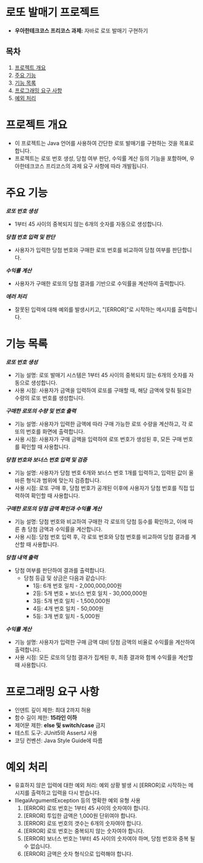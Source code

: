 # 로또 발매기 프로젝트

* **우아한테크코스 프리코스 과제:** 자바로 로또 발매기 구현하기

## 목차

1. [프로젝트 개요](#프로젝트-개요)
2. [주요 기능](#주요-기능)
3. [기능 목록](#기능-목록)
4. [프로그래밍 요구 사항](#프로그래밍-요구-사항)
5. [예외 처리](#예외-처리)

# 프로젝트 개요

* 이 프로젝트는 Java 언어를 사용하여 간단한 로또 발매기를 구현하는 것을 목표로 합니다.
* 프로젝트는 로또 번호 생성, 당첨 여부 판단, 수익률 계산 등의 기능을 포함하며, 우아한테크코스 프리코스의 과제 요구 사항에 따라 개발됩니다.

# 주요 기능
***로또 번호 생성***
* 1부터 45 사이의 중복되지 않는 6개의 숫자를 자동으로 생성합니다.

***당첨 번호 입력 및 판단***
* 사용자가 입력한 당첨 번호와 구매한 로또 번호를 비교하여 당첨 여부를 판단합니다.

***수익률 계산***
* 사용자가 구매한 로또의 당첨 결과를 기반으로 수익률을 계산하여 출력합니다.

***에러 처리***
* 잘못된 입력에 대해 예외를 발생시키고, "[ERROR]"로 시작하는 메시지를 출력합니다.

# 기능 목록
***로또 번호 생성***
* 기능 설명: 로또 발매기 시스템은 1부터 45 사이의 중복되지 않는 6개의 숫자를 자동으로 생성합니다.
* 사용 시점: 사용자가 금액을 입력하여 로또를 구매할 때, 해당 금액에 맞춰 필요한 수량의 로또 번호를 생성합니다.

***구매한 로또의 수량 및 번호 출력***
* 기능 설명: 사용자가 입력한 금액에 따라 구매 가능한 로또 수량을 계산하고, 각 로또의 번호를 화면에 출력합니다. 
* 사용 시점: 사용자가 구매 금액을 입력하여 로또 번호가 생성된 후, 모든 구매 번호를 확인할 때 사용합니다.

***당첨 번호와 보너스 번호 입력 및 검증***
* 기능 설명: 사용자가 당첨 번호 6개와 보너스 번호 1개를 입력하고, 입력된 값이 올바른 형식과 범위에 맞는지 검증합니다.
* 사용 시점: 로또 구매 후, 당첨 번호가 공개된 이후에 사용자가 당첨 번호를 직접 입력하여 확인할 때 사용합니다.

***구매한 로또의 당첨 금액 확인과 수익률 계산***
* 기능 설명: 당첨 번호와 비교하여 구매한 각 로또의 당첨 등수를 확인하고, 이에 따른 총 당첨 금액과 수익률을 계산합니다.
* 사용 시점: 당첨 번호 입력 후, 각 로또 번호와 당첨 번호를 비교하여 당첨 결과를 계산할 때 사용합니다.

***당첨 내역 출력***
* 당첨 여부를 판단하여 결과를 출력합니다.
  * 당첨 등급 및 상금은 다음과 같습니다:
    * 1등: 6개 번호 일치 - 2,000,000,000원
    * 2등: 5개 번호 + 보너스 번호 일치 - 30,000,000원
    * 3등: 5개 번호 일치 - 1,500,000원
    * 4등: 4개 번호 일치 - 50,000원
    * 5등: 3개 번호 일치 - 5,000원

***수익률 계산***
* 기능 설명: 사용자가 입력한 구매 금액 대비 당첨 금액의 비율로 수익률을 계산하여 출력합니다.
* 사용 시점: 모든 로또의 당첨 결과가 집계된 후, 최종 결과와 함께 수익률을 계산할 때 사용합니다.

# 프로그래밍 요구 사항
* 인덴트 깊이 제한: 최대 2까지 허용
* 함수 길이 제한: **15라인 이하**
* 제어문 제한: **else 및 switch/case** 금지
* 테스트 도구: JUnit5와 AssertJ 사용
* 코딩 컨벤션: Java Style Guide에 따름

# 예외 처리
* 유효하지 않은 입력에 대한 예외 처리: 예외 상황 발생 시 [ERROR]로 시작하는 메시지를 출력하고 입력을 다시 받습니다.
* IllegalArgumentException 등의 명확한 예외 유형 사용
   1. [ERROR] 로또 번호는 1부터 45 사이의 숫자여야 합니다.
   2. [ERROR] 투입한 금액은 1,000원 단위여야 합니다.
   3. [ERROR] 로또 번호의 갯수는 6개의 숫자여야 합니다.
   4. [ERROR] 로또 번호는 중복되지 않는 숫자여야 합니다.
   5. [ERROR] 보너스 번호는 1부터 45 사이의 숫자여야 하며, 당첨 번호와 중복 될 수 없습니다.
   6. [ERROR] 금액은 숫자 형식으로 입력해야 합니다.
